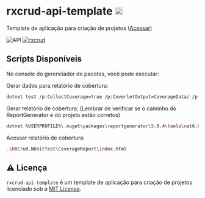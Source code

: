 # rxcrud-api-template <img alt="rxcrud" height="20" src="https://github.com/rxcrud/rxcrud-api-template/blob/main/rxcrud.png">
Template de aplicação para criação de projetos (<a href="https://rxcrud-api-template.herokuapp.com/swagger/index.html" target="_blank">Acessar</a>)

![API ](https://img.shields.io/badge/API-C%23%20%2B%20.Net%20Core-blue) [![rxcrud](https://github.com/rxcrud/rxcrud-api-template/actions/workflows/rxcrud.yml/badge.svg)](https://github.com/rxcrud/rxcrud-api-template/actions/workflows/rxcrud.yml)

## Scripts Disponíveis

No console do gerenciador de pacotes, você pode executar:

Gerar dados para relatório de cobertura:

```bash
dotnet test /p:CollectCoverage=true /p:CoverletOutput=CoverageData/ /p:CoverletOutputFormat=opencover
```

Gerar relatório de cobertura: (Lembrar de verificar se o caminho do ReportGenerator
e do projeto estão corretos)

```bash
dotnet %USERPROFILE%\.nuget\packages\reportgenerator\5.0.4\tools\net6.0\ReportGenerator.dll "-reports:.\RXCrud.NUnitTest\CoverageData\coverage.opencover.xml" "-targetdir:.\RXCrud.NUnitTest\CoverageReport" -reporttypes:Html
```

Acessar relatório de cobertura:

```bash
.\RXCrud.NUnitTest\CoverageReport\index.html
```

## ⚠️ Licença
`rxcrud-api-template` é um template de aplicação para criação de projetos licenciado sob a [MIT License](https://github.com/rxcrud/rxcrud-api-template/blob/main/LICENSE).